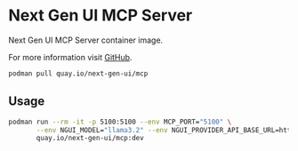 # Next Gen UI MCP Server

Next Gen UI MCP Server container image.

For more information visit [GitHub](https://github.com/RedHat-UX/next-gen-ui-agent).

```sh
podman pull quay.io/next-gen-ui/mcp
```

## Usage

```sh
podman run --rm -it -p 5100:5100 --env MCP_PORT="5100" \
       --env NGUI_MODEL="llama3.2" --env NGUI_PROVIDER_API_BASE_URL=http://host.containers.internal:11434 --env NGUI_PROVIDER_API_KEY="ollama" \
       quay.io/next-gen-ui/mcp:dev
```
